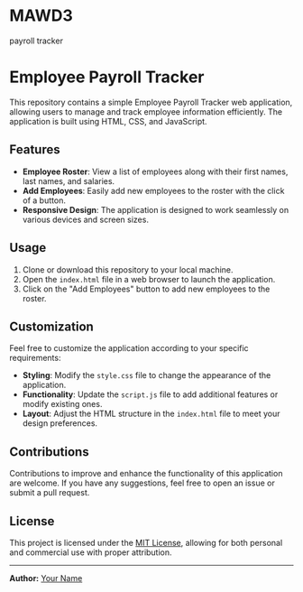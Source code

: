 # MAWD3
payroll tracker
# Employee Payroll Tracker

This repository contains a simple Employee Payroll Tracker web application, allowing users to manage and track employee information efficiently. The application is built using HTML, CSS, and JavaScript.

## Features

- **Employee Roster**: View a list of employees along with their first names, last names, and salaries.
- **Add Employees**: Easily add new employees to the roster with the click of a button.
- **Responsive Design**: The application is designed to work seamlessly on various devices and screen sizes.

## Usage

1. Clone or download this repository to your local machine.
2. Open the `index.html` file in a web browser to launch the application.
3. Click on the "Add Employees" button to add new employees to the roster.

## Customization

Feel free to customize the application according to your specific requirements:

- **Styling**: Modify the `style.css` file to change the appearance of the application.
- **Functionality**: Update the `script.js` file to add additional features or modify existing ones.
- **Layout**: Adjust the HTML structure in the `index.html` file to meet your design preferences.

## Contributions

Contributions to improve and enhance the functionality of this application are welcome. If you have any suggestions, feel free to open an issue or submit a pull request.

## License

This project is licensed under the [MIT License](LICENSE), allowing for both personal and commercial use with proper attribution.

---

**Author:** [Your Name](https://github.com/yourusername)